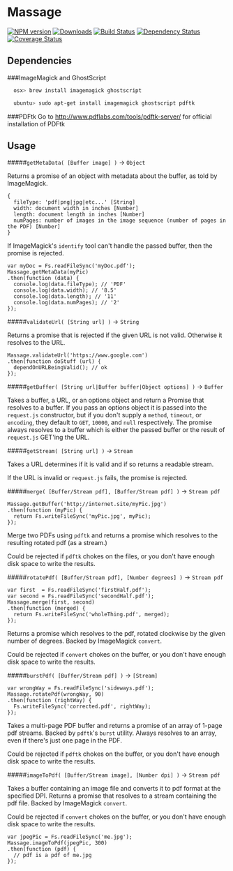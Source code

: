 # Massage

[![NPM version][npm-image]][npm-url] [![Downloads][downloads-image]][npm-url]  [![Build Status](https://travis-ci.org/lob/massage.svg?branch=master)](https://travis-ci.org/lob/massage) [![Dependency Status](https://gemnasium.com/lob/massage.svg)](https://gemnasium.com/lob/massage) [![Coverage Status](https://img.shields.io/coveralls/lob/massage.svg)](https://coveralls.io/r/lob/massage?branch=master)

[downloads-image]: http://img.shields.io/npm/dm/massage.svg
[npm-url]: https://npmjs.org/package/massage
[npm-image]: https://badge.fury.io/js/massage.svg
[travis-url]: https://travis-ci.org/lob/massage
[travis-image]: https://travis-ci.org/lob/massage.svg?branch=master
[depstat-url]: https://david-dm.org/Lob/massage
[depstat-image]: https://david-dm.org/Lob/massage.svg

## Dependencies
###ImageMagick and GhostScript
```bash
  osx> brew install imagemagick ghostscript
```

```bash
  ubuntu> sudo apt-get install imagemagick ghostscript pdftk
```

###PDFtk
Go to http://www.pdflabs.com/tools/pdftk-server/ for official installation of PDFtk

## Usage

#####`getMetaData( [Buffer image] )` -> `Object`

Returns a promise of an object with metadata about the buffer, as told by ImageMagick.
```node
{
  fileType: 'pdf|png|jpg|etc...' [String]
  width: document width in inches [Number]
  length: document length in inches [Number]
  numPages: number of images in the image sequence (number of pages in the PDF) [Number]
}
```
If ImageMagick's `identify` tool can't handle the passed buffer, then the promise
is rejected.

```node
var myDoc = Fs.readFileSync('myDoc.pdf');
Massage.getMetaData(myPic)
.then(function (data) {
  console.log(data.fileType); // 'PDF'
  console.log(data.width); // '8.5'
  console.log(data.length); // '11'
  console.log(data.numPages); // '2'
});
```

#####`validateUrl( [String url] )` -> `String`

Returns a promise that is rejected if the given URL is not valid. Otherwise it
resolves to the URL.

```node
Massage.validateUrl('https://www.google.com')
.then(function doStuff (url) {
  dependOnURLBeingValid(); // ok
});
```

#####`getBuffer( [String url|Buffer buffer|Object options] )` -> `Buffer`

Takes a buffer, a URL, or an options object and return a Promise that resolves
to a buffer. If you pass an options object it is passed into the `request.js`
constructor, but if you don't supply a `method`, `timeout`, or `encoding`, they
default to `GET`, `10000`, and `null` respectively. The promise always resolves
to a buffer which is either the passed buffer or the result of `request.js`
GET'ing the URL.

#####`getStream( [String url] )` -> `Stream`

Takes a URL determines if it is valid and if so returns a readable stream.

If the URL is invalid or `request.js` fails, the promise is rejected.

#####`merge( [Buffer/Stream pdf], [Buffer/Stream pdf] )` -> `Stream pdf`
```node
Massage.getBuffer('http://internet.site/myPic.jpg')
.then(function (myPic) {
  return Fs.writeFileSync('myPic.jpg', myPic);
});
```

Merge two PDFs using `pdftk` and returns a promise which resolves to the
resulting rotated pdf (as a stream.)

Could be rejected if `pdftk` chokes on the files, or you don't have enough
disk space to write the results.

#####`rotatePdf( [Buffer/Stream pdf], [Number degrees] )` -> `Stream pdf`
```node
var first  = Fs.readFileSync('firstHalf.pdf');
var second = Fs.readFileSync('secondHalf.pdf');
Massage.merge(first, second)
.then(function (merged) {
  return Fs.writeFileSync('wholeThing.pdf', merged);
});
```

Returns a promise which resolves to the pdf, rotated clockwise by the given
number of degrees. Backed by ImageMagick `convert`.

Could be rejected if `convert` chokes on the buffer, or you don't have enough
disk space to write the results.

#####`burstPdf( [Buffer/Stream pdf] )` -> `[Stream]`
```node
var wrongWay = Fs.readFileSync('sideways.pdf');
Massage.rotatePdf(wrongWay, 90)
.then(function (rightWay) {
  Fs.writeFileSync('corrected.pdf', rightWay);
});
```

Takes a multi-page PDF buffer and returns a promise of an array of 1-page pdf
streams. Backed by `pdftk`'s `burst` utility. Always resolves to an array,
even if there's just one page in the PDF.

Could be rejected if `pdftk` chokes on the buffer, or you don't have enough
disk space to write the results.

#####`imageToPdf( [Buffer/Stream image], [Number dpi] )` -> `Stream pdf`

Takes a buffer containing an image file and converts it to pdf format
at the specified DPI. Returns a promise that resolves to a stream containing the
pdf file. Backed by ImageMagick `convert`.

Could be rejected if `convert` chokes on the buffer, or you don't have enough
disk space to write the results.

```
var jpegPic = Fs.readFileSync('me.jpg');
Massage.imageToPdf(jpegPic, 300)
.then(function (pdf) {
  // pdf is a pdf of me.jpg
});
```
